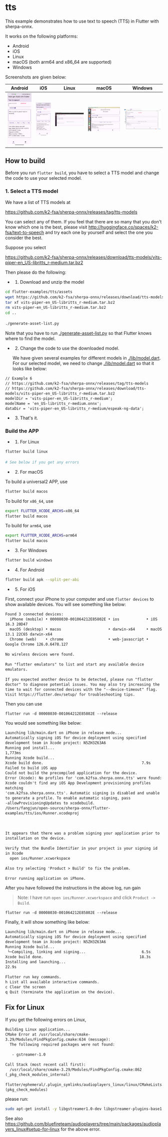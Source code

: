 # tts

This example demonstrates how to use text to speech (TTS) in Flutter with sherpa-onnx.

It works on the following platforms:

  - Android
  - iOS
  - Linux
  - macOS (both arm64 and x86_64 are supported)
  - Windows

Screenshots are given below:

|Android|iOS|Linux|macOS|Windows|
|-------|---|-----|-----|-------|
|![](./android.jpg)|![](./ios.jpg)|![](./ubuntu.jpg)|![](./macos.jpg)|![](./windows.jpg)|

## How to build

Before you run `flutter build`, you have to select a TTS model and change
the code to use your selected model.

### 1. Select a TTS model

We have a list of TTS models at

<https://github.com/k2-fsa/sherpa-onnx/releases/tag/tts-models>

You can select any of them. If you feel that there are so many that you don't know
which one is the best, please visit <http://huggingface.co/spaces/k2-fsa/text-to-speech>
and try each one by yourself and select the one you consider the best.

Suppose you select

  <https://github.com/k2-fsa/sherpa-onnx/releases/download/tts-models/vits-piper-en_US-libritts_r-medium.tar.bz2>

Then please do the following:

  - 1. Download and unzip the model

```bash
cd flutter-examples/tts/assets
wget https://github.com/k2-fsa/sherpa-onnx/releases/download/tts-models/vits-piper-en_US-libritts_r-medium.tar.bz2
tar xf vits-piper-en_US-libritts_r-medium.tar.bz2
rm vits-piper-en_US-libritts_r-medium.tar.bz2
cd ..

./generate-asset-list.py
```

  Note that you have to run [./generate-asset-list.py](./generate-asset-list.py) so that Flutter knows where
  to find the model.

  - 2. Change the code to use the downloaded model.

    We have given several examples for different models in [./lib/model.dart](./lib/model.dart).
    For our selected model, we need to change [./lib/model.dart](./lib/model.dart) so that it looks like below:

```
// Example 6
// https://github.com/k2-fsa/sherpa-onnx/releases/tag/tts-models
// https://github.com/k2-fsa/sherpa-onnx/releases/download/tts-models/vits-piper-en_US-libritts_r-medium.tar.bz2
modelDir = 'vits-piper-en_US-libritts_r-medium';
modelName = 'en_US-libritts_r-medium.onnx';
dataDir = 'vits-piper-en_US-libritts_r-medium/espeak-ng-data';
```

  - 3. That's it.

### Build the APP

  - 1. For Linux

```bash
flutter build linux

# See below if you get any errors
```

  - 2. For macOS

To build a universal2 APP, use

```bash
flutter build macos
```

To build for `x86_64`, use

```bash
export FLUTTER_XCODE_ARCHS=x86_64
flutter build macos
```

To build for `arm64`, use

```bash
export FLUTTER_XCODE_ARCHS=arm64
flutter build macos
```

  - 3. For Windows

```bash
flutter build windows
```

  - 4. For Android

```bash
flutter build apk --split-per-abi
```

  - 5. For iOS

First, connect your iPhone to your computer and use `flutter devices` to show
available devices. You will see something like below:

```
Found 3 connected devices:
  iPhone (mobile) • 00008030-001064212E85802E • ios            • iOS 16.3 20D47
  macOS (desktop) • macos                     • darwin-x64     • macOS 13.1 22C65 darwin-x64
  Chrome (web)    • chrome                    • web-javascript • Google Chrome 126.0.6478.127

No wireless devices were found.

Run "flutter emulators" to list and start any available device emulators.

If you expected another device to be detected, please run "flutter doctor" to diagnose potential issues. You may also try increasing the time to wait for connected devices with the "--device-timeout" flag. Visit https://flutter.dev/setup/ for troubleshooting tips.
```

Then you can use
```
flutter run -d 00008030-001064212E85802E --release
```

You would see something like below:
```
Launching lib/main.dart on iPhone in release mode...
Automatically signing iOS for device deployment using specified development team in Xcode project: N5ZH3Z63A6
Running pod install...                                           1,773ms
Running Xcode build...
Xcode build done.                                            7.9s
Failed to build iOS app
Could not build the precompiled application for the device.
Error (Xcode): No profiles for 'com.k2fsa.sherpa.onnx.tts' were found: Xcode couldn't find any iOS App Development provisioning profiles matching
'com.k2fsa.sherpa.onnx.tts'. Automatic signing is disabled and unable to generate a profile. To enable automatic signing, pass
-allowProvisioningUpdates to xcodebuild.
/Users/fangjun/open-source/sherpa-onnx/flutter-examples/tts/ios/Runner.xcodeproj



It appears that there was a problem signing your application prior to installation on the device.

Verify that the Bundle Identifier in your project is your signing id in Xcode
  open ios/Runner.xcworkspace

Also try selecting 'Product > Build' to fix the problem.

Error running application on iPhone.
```

After you have followed the instructions in the above log, run gain

> Note: I have run `open ios/Runner.xcworkspace` and click `Product -> Build`.

```
flutter run -d 00008030-001064212E85802E --release
```

Finally, it will show something like below:

```
Launching lib/main.dart on iPhone in release mode...
Automatically signing iOS for device deployment using specified development team in Xcode project: N5ZH3Z63A6
Running Xcode build...
 └─Compiling, linking and signing...                         6.5s
Xcode build done.                                           18.3s
Installing and launching...                                        22.9s

Flutter run key commands.
h List all available interactive commands.
c Clear the screen
q Quit (terminate the application on the device).
```

## Fix for Linux

If you get the following errors on Linux,

```
Building Linux application...
CMake Error at /usr/local/share/cmake-3.29/Modules/FindPkgConfig.cmake:634 (message):
  The following required packages were not found:

   - gstreamer-1.0

Call Stack (most recent call first):
  /usr/local/share/cmake-3.29/Modules/FindPkgConfig.cmake:862 (_pkg_check_modules_internal)
  flutter/ephemeral/.plugin_symlinks/audioplayers_linux/linux/CMakeLists.txt:24 (pkg_check_modules)
```

please run:

```bash
sudo apt-get install -y libgstreamer1.0-dev libgstreamer-plugins-base1.0-dev libunwind-dev
```

See also <https://github.com/bluefireteam/audioplayers/tree/main/packages/audioplayers_linux#setup-for-linux>
for the above error.
